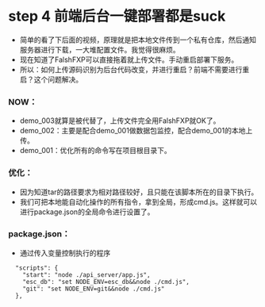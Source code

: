 # step 4 前端后台一键部署都是suck

* 简单的看了下后面的视频，原理就是把本地文件传到一个私有仓库，然后通知服务器进行下载，一大堆配置文件。我觉得很麻烦。
* 现在知道了FalshFXP可以直接拖着就上传文件。手动重启部署下服务。
* 所以：如何上传源码识别为后台代码改变，并进行重启？前端不需要进行重启？这个问题解决。

### NOW：
* demo_003就算是被代替了，上传文件完全用FalshFXP就OK了。
* demo_002：主要是配合demo_001做数据包监控，配合demo_001的本地上传。
* demo_001：优化所有的命令写在项目根目录下。

### 优化：

* 因为知道tar的路径要求为相对路径较好，且只能在该脚本所在的目录下执行。
* 我们可把本地能自动化操作的所有指令，拿到全局，形成cmd.js。这样就可以进行package.json的全局命令进行设置了。

### package.json：

* 通过传入变量控制执行的程序
```
  "scripts": {
    "start": "node ./api_server/app.js",
    "esc_db": "set NODE_ENV=esc_db&&node ./cmd.js",
    "git": "set NODE_ENV=git&&node ./cmd.js"
  },
```

